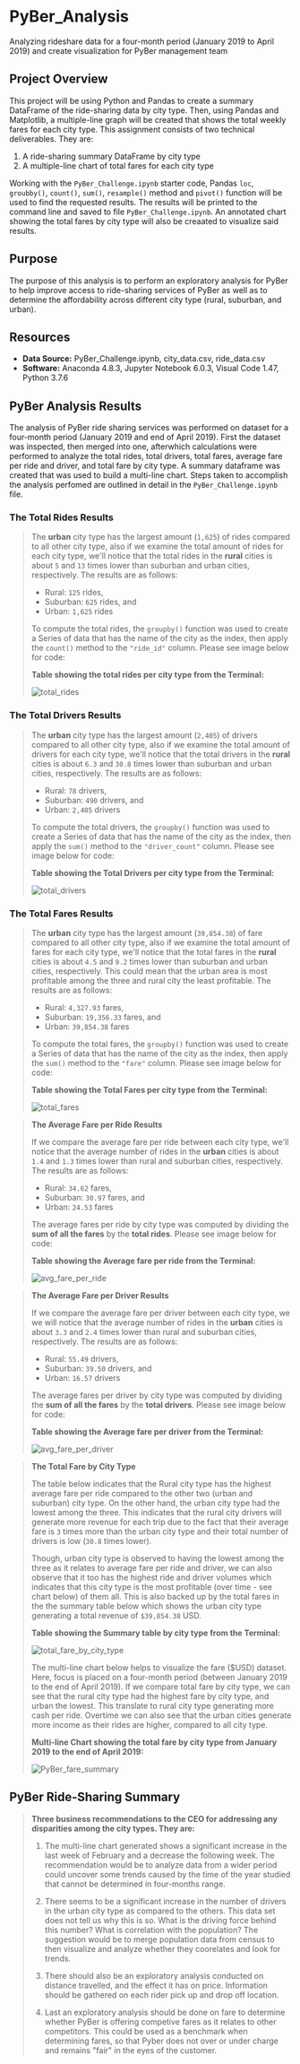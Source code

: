 # PyBer_Analysis
Analyzing rideshare data for a four-month period (January 2019 to April 2019) and create visualization for PyBer management team

## Project Overview
This project will be using Python and Pandas to create a summary DataFrame of the ride-sharing data by city type. Then, using Pandas and Matplotlib, a multiple-line graph will be created that shows the total weekly fares for each city type. This assignment consists of two technical deliverables. They are:

1. A ride-sharing summary DataFrame by city type
2. A multiple-line chart of total fares for each city type

Working with the `PyBer_Challenge.ipynb` starter code, Pandas `loc`, `groubby()`, `count()`, `sum()`, `resample()` method and `pivot()` function will be used to find the requested results. The results will be printed to the command line and saved to file `PyBer_Challenge.ipynb`. An annotated chart showing the total fares by city type will also be creaated to visualize said results.

## Purpose
The purpose of this analysis is to perform an exploratory analysis for PyBer to help improve access to ride-sharing services of PyBer as well as to determine the affordability across different city type (rural, suburban, and urban).

## Resources
- **Data Source:** PyBer_Challenge.ipynb, city_data.csv, ride_data.csv
- **Software:** Anaconda 4.8.3, Jupyter Notebook 6.0.3, Visual Code 1.47, Python 3.7.6

## PyBer Analysis Results
The analysis of PyBer ride sharing services was performed on dataset for a four-month period (January 2019 and end of April 2019). First the dataset was inspected, then merged into one, afterwhich calculations were performed to analyze the total rides, total drivers, total fares, average fare per ride and driver, and total fare by city type. A summary dataframe was created that was used to build a multi-line chart. Steps taken to accomplish the analysis perfomed are outlined in detail in the `PyBer_Challenge.ipynb` file.
>
>
### **The Total Rides Results**
>The **urban** city type has the largest amount (`1,625`) of rides compared to all other city type, also if we examine the total amount of rides for each city type, we'll notice that the total rides in the **rural** cities is about `5` and `13` times lower than suburban and urban cities, respectively. The results are as follows: 
>- Rural: `125` rides, 
>- Suburban: `625` rides, and 
>- Urban:  `1,625` rides
>
>To compute the total rides, the `groupby()` function was used to create a Series of data that has the name of the city as the index, then apply the `count()` method to the `"ride_id"` column. Please see image below for code:
>
>**Table showing the total rides per city type from the Terminal:**
>
>![total_rides](./Resources/total_rides.png)

### **The Total Drivers Results**
>The **urban** city type has the largest amount (`2,405`) of drivers compared to all other city type, also if we examine the total amount of drivers for each city type, we'll notice that the total drivers in the **rural** cities is about `6.3` and `30.8` times lower than suburban and urban cities, respectively. The results are as follows: 
>- Rural: `78` drivers, 
>- Suburban: `490` drivers, and 
>- Urban:  `2,405` drivers
>
>To compute the total drivers, the `groupby()` function was used to create a Series of data that has the name of the city as the index, then apply the `sum()` method to the `"driver_count"` column. Please see image below for code:
>
>**Table showing the Total Drivers per city type from the Terminal:**
>
>![total_drivers](./Resources/total_drivers.png)

### **The Total Fares Results**
>The **urban** city type has the largest amount (`39,854.38`) of fare compared to all other city type, also if we examine the total amount of fares for each city type, we'll notice that the total fares in the **rural** cities is about `4.5` and `9.2` times lower than suburban and urban cities, respectively. This could mean that the urban area is most profitable among the three and rural city the least profitable. The results are as follows: 
>- Rural: `4,327.93` fares, 
>- Suburban: `19,356.33` fares, and 
>- Urban:  `39,854.38` fares
>
>To compute the total fares, the `groupby()` function was used to create a Series of data that has the name of the city as the index, then apply the `sum()` method to the `"fare"` column. Please see image below for code:
>
>**Table showing the Total Fares per city type from the Terminal:**
>
>![total_fares](./Resources/total_fares.png)


>**The Average Fare per Ride Results**
>
>If we compare the average fare per ride between each city type, we'll notice that the average number of rides in the **urban** cities is about `1.4` and `1.3` times lower than rural and suburban cities, respectively. The results are as follows: 
>- Rural: `34.62` fares, 
>- Suburban: `30.97` fares, and 
>- Urban:  `24.53` fares
>
>The average fares per ride by city type was computed by dividing the **sum of all the fares** by the **total rides**. Please see image below for code:
>
>**Table showing the Average fare per ride from the Terminal:**
>
>![avg_fare_per_ride](./Resources/avg_fare_per_ride.png)

>**The Average Fare per Driver Results**
>
>If we compare the average fare per driver between each city type, we we will notice that the average number of rides in the **urban** cities is about `3.3` and `2.4` times lower than rural and suburban cities, respectively. The results are as follows: 
>- Rural: `55.49` drivers, 
>- Suburban: `39.50` drivers, and 
>- Urban:  `16.57` drivers
>
>The average fares per driver by city type was computed by dividing the **sum of all the fares** by the **total drivers**. Please see image below for code:
>
>**Table showing the Average fare per driver from the Terminal:**
>
>![avg_fare_per_driver](./Resources/avg_fare_per_driver.png)

>**The Total Fare by City Type**
>
>The table below indicates that the Rural city type has the highest average fare per ride compared to the other two (urban and suburban) city type. On the other hand, the urban city type had the lowest among the three. This indicates that the rural city drivers will generate more revenue for each trip due to the fact that their average fare is `3` times more than the urban city type and their total number of drivers is low (`30.8` times lower).
>
>Though, urban city type is observed to having the lowest among the three as it relates to average fare per ride and driver, we can also observe that it too has the highest ride and driver volumes which indicates that this city type is the most profitable (over time - see chart below) of them all. This is also backed up by the total fares in the the summary table below which shows the urban city type generating a total revenue of `$39,854.38` USD. 
>
>
>**Table showing the Summary table by city type from the Terminal:**
>
>![total_fare_by_city_type](./Resources/total_fare_by_city_type.png)
>
>
>The multi-line chart below helps to visualize the fare ($USD) dataset. Here, focus is placed on a four-month period (between January 2019 to the end of April 2019). If we compare total fare by city type, we can see that the rural city type had the highest fare by city type, and urban the lowest. This translate to rural city type generating more cash per ride. Overtime we can also see that the urban cities generate more income as their rides are higher, compared to all city type.
>
>**Multi-line Chart showing the total fare by city type from January 2019 to the end of April 2019:**
>
>![PyBer_fare_summary](./analysis/PyBer_fare_summary.png)
  
## PyBer Ride-Sharing Summary
>**Three business recommendations to the CEO for addressing any disparities among the city types. They are:**
>
>
>1. The multi-line chart generated shows a significant increase in the last week of February and a decrease the following week. The recommendation would be to analyze data from a wider period could uncover some trends caused by the time of the year studied that cannot be determined in four-months range.
>
>
>2. There seems to be a significant increase in the number of drivers in the urban city type as compared to the others. This data set does not tell us why this is so. What is the driving force behind this number? What is correlation with the population? The suggestion would be to merge population data from census to then visualize and analyze whether they coorelates and look for trends.
>
>
>3. There should also be an exploratory analysis conducted on distance travelled, and the effect it has on price. Information should be gathered on each rider pick up and drop off location.
>
>
>4. Last an exploratory analysis should be done on fare to determine whether PyBer is offering competive fares as it relates to other competitors. This could be used as a benchmark when determining fares, so that Pyber does not over or under charge and remains "fair" in the eyes of the customer.
